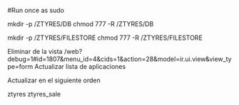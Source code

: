 #Run once as sudo

mkdir -p /ZTYRES/DB
chmod 777 -R /ZTYRES/DB



mkdir -p /ZTYRES/FILESTORE
chmod 777 -R /ZTYRES/FILESTORE



Eliminar de la vista  /web?debug=1#id=1807&menu_id=4&cids=1&action=28&model=ir.ui.view&view_type=form 
    <field name="x_studio_nombre_paqueteria" string="Nombre Paquetería" readonly="False"/>
Actualizar lista de aplicaciones

Actualizar en el siguiente orden

ztyres
ztyres_sale

